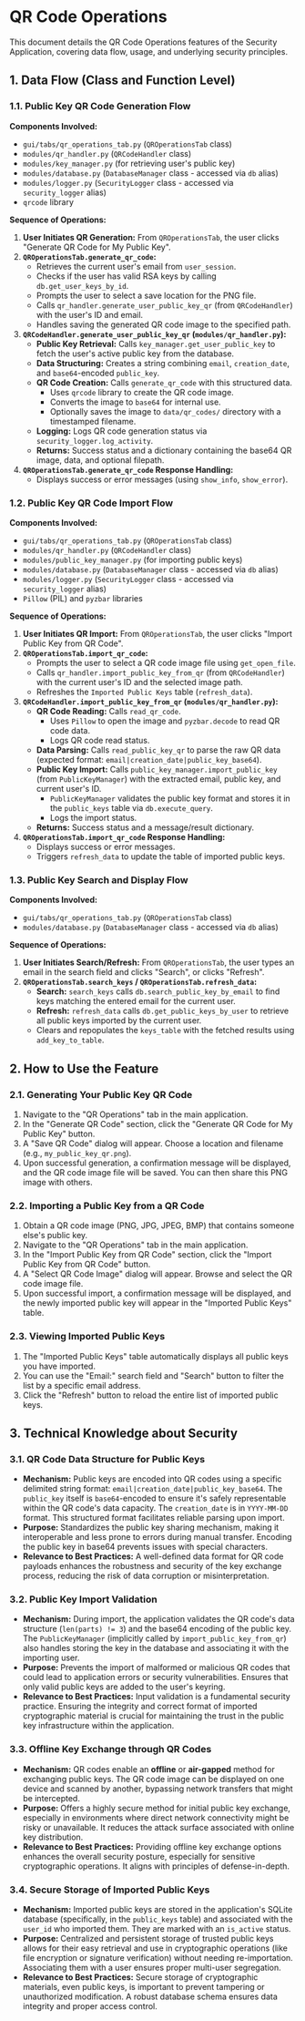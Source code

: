 # QR Code Operations

This document details the QR Code Operations features of the Security Application, covering data flow, usage, and underlying security principles.

## 1. Data Flow (Class and Function Level)

### 1.1. Public Key QR Code Generation Flow

**Components Involved:**
- `gui/tabs/qr_operations_tab.py` (`QROperationsTab` class)
- `modules/qr_handler.py` (`QRCodeHandler` class)
- `modules/key_manager.py` (for retrieving user's public key)
- `modules/database.py` (`DatabaseManager` class - accessed via `db` alias)
- `modules/logger.py` (`SecurityLogger` class - accessed via `security_logger` alias)
- `qrcode` library

**Sequence of Operations:**
1. **User Initiates QR Generation:** From `QROperationsTab`, the user clicks "Generate QR Code for My Public Key".
2. **`QROperationsTab.generate_qr_code`:**
   - Retrieves the current user's email from `user_session`.
   - Checks if the user has valid RSA keys by calling `db.get_user_keys_by_id`.
   - Prompts the user to select a save location for the PNG file.
   - Calls `qr_handler.generate_user_public_key_qr` (from `QRCodeHandler`) with the user's ID and email.
   - Handles saving the generated QR code image to the specified path.
3. **`QRCodeHandler.generate_user_public_key_qr` (`modules/qr_handler.py`):**
   - **Public Key Retrieval:** Calls `key_manager.get_user_public_key` to fetch the user's active public key from the database.
   - **Data Structuring:** Creates a string combining `email`, `creation_date`, and `base64`-encoded `public_key`.
   - **QR Code Creation:** Calls `generate_qr_code` with this structured data.
     - Uses `qrcode` library to create the QR code image.
     - Converts the image to `base64` for internal use.
     - Optionally saves the image to `data/qr_codes/` directory with a timestamped filename.
   - **Logging:** Logs QR code generation status via `security_logger.log_activity`.
   - **Returns:** Success status and a dictionary containing the base64 QR image, data, and optional filepath.
4. **`QROperationsTab.generate_qr_code` Response Handling:**
   - Displays success or error messages (using `show_info`, `show_error`).

### 1.2. Public Key QR Code Import Flow

**Components Involved:**
- `gui/tabs/qr_operations_tab.py` (`QROperationsTab` class)
- `modules/qr_handler.py` (`QRCodeHandler` class)
- `modules/public_key_manager.py` (for importing public keys)
- `modules/database.py` (`DatabaseManager` class - accessed via `db` alias)
- `modules/logger.py` (`SecurityLogger` class - accessed via `security_logger` alias)
- `Pillow` (PIL) and `pyzbar` libraries

**Sequence of Operations:**
1. **User Initiates QR Import:** From `QROperationsTab`, the user clicks "Import Public Key from QR Code".
2. **`QROperationsTab.import_qr_code`:**
   - Prompts the user to select a QR code image file using `get_open_file`.
   - Calls `qr_handler.import_public_key_from_qr` (from `QRCodeHandler`) with the current user's ID and the selected image path.
   - Refreshes the `Imported Public Keys` table (`refresh_data`).
3. **`QRCodeHandler.import_public_key_from_qr` (`modules/qr_handler.py`):**
   - **QR Code Reading:** Calls `read_qr_code`.
     - Uses `Pillow` to open the image and `pyzbar.decode` to read QR code data.
     - Logs QR code read status.
   - **Data Parsing:** Calls `read_public_key_qr` to parse the raw QR data (expected format: `email|creation_date|public_key_base64`).
   - **Public Key Import:** Calls `public_key_manager.import_public_key` (from `PublicKeyManager`) with the extracted email, public key, and current user's ID.
     - `PublicKeyManager` validates the public key format and stores it in the `public_keys` table via `db.execute_query`.
     - Logs the import status.
   - **Returns:** Success status and a message/result dictionary.
4. **`QROperationsTab.import_qr_code` Response Handling:**
   - Displays success or error messages.
   - Triggers `refresh_data` to update the table of imported public keys.

### 1.3. Public Key Search and Display Flow

**Components Involved:**
- `gui/tabs/qr_operations_tab.py` (`QROperationsTab` class)
- `modules/database.py` (`DatabaseManager` class - accessed via `db` alias)

**Sequence of Operations:**
1. **User Initiates Search/Refresh:** From `QROperationsTab`, the user types an email in the search field and clicks "Search", or clicks "Refresh".
2. **`QROperationsTab.search_keys` / `QROperationsTab.refresh_data`:**
   - **Search:** `search_keys` calls `db.search_public_key_by_email` to find keys matching the entered email for the current user.
   - **Refresh:** `refresh_data` calls `db.get_public_keys_by_user` to retrieve all public keys imported by the current user.
   - Clears and repopulates the `keys_table` with the fetched results using `add_key_to_table`.

## 2. How to Use the Feature

### 2.1. Generating Your Public Key QR Code
1. Navigate to the "QR Operations" tab in the main application.
2. In the "Generate QR Code" section, click the "Generate QR Code for My Public Key" button.
3. A "Save QR Code" dialog will appear. Choose a location and filename (e.g., `my_public_key_qr.png`).
4. Upon successful generation, a confirmation message will be displayed, and the QR code image file will be saved. You can then share this PNG image with others.

### 2.2. Importing a Public Key from a QR Code
1. Obtain a QR code image (PNG, JPG, JPEG, BMP) that contains someone else's public key.
2. Navigate to the "QR Operations" tab in the main application.
3. In the "Import Public Key from QR Code" section, click the "Import Public Key from QR Code" button.
4. A "Select QR Code Image" dialog will appear. Browse and select the QR code image file.
5. Upon successful import, a confirmation message will be displayed, and the newly imported public key will appear in the "Imported Public Keys" table.

### 2.3. Viewing Imported Public Keys
1. The "Imported Public Keys" table automatically displays all public keys you have imported.
2. You can use the "Email:" search field and "Search" button to filter the list by a specific email address.
3. Click the "Refresh" button to reload the entire list of imported public keys.

## 3. Technical Knowledge about Security

### 3.1. QR Code Data Structure for Public Keys
- **Mechanism:** Public keys are encoded into QR codes using a specific delimited string format: `email|creation_date|public_key_base64`. The `public_key` itself is `base64`-encoded to ensure it's safely representable within the QR code's data capacity. The `creation_date` is in `YYYY-MM-DD` format. This structured format facilitates reliable parsing upon import.
- **Purpose:** Standardizes the public key sharing mechanism, making it interoperable and less prone to errors during manual transfer. Encoding the public key in base64 prevents issues with special characters.
- **Relevance to Best Practices:** A well-defined data format for QR code payloads enhances the robustness and security of the key exchange process, reducing the risk of data corruption or misinterpretation.

### 3.2. Public Key Import Validation
- **Mechanism:** During import, the application validates the QR code's data structure (`len(parts) != 3`) and the base64 encoding of the public key. The `PublicKeyManager` (implicitly called by `import_public_key_from_qr`) also handles storing the key in the database and associating it with the importing user.
- **Purpose:** Prevents the import of malformed or malicious QR codes that could lead to application errors or security vulnerabilities. Ensures that only valid public keys are added to the user's keyring.
- **Relevance to Best Practices:** Input validation is a fundamental security practice. Ensuring the integrity and correct format of imported cryptographic material is crucial for maintaining the trust in the public key infrastructure within the application.

### 3.3. Offline Key Exchange through QR Codes
- **Mechanism:** QR codes enable an **offline** or **air-gapped** method for exchanging public keys. The QR code image can be displayed on one device and scanned by another, bypassing network transfers that might be intercepted.
- **Purpose:** Offers a highly secure method for initial public key exchange, especially in environments where direct network connectivity might be risky or unavailable. It reduces the attack surface associated with online key distribution.
- **Relevance to Best Practices:** Providing offline key exchange options enhances the overall security posture, especially for sensitive cryptographic operations. It aligns with principles of defense-in-depth.

### 3.4. Secure Storage of Imported Public Keys
- **Mechanism:** Imported public keys are stored in the application's SQLite database (specifically, in the `public_keys` table) and associated with the `user_id` who imported them. They are marked with an `is_active` status.
- **Purpose:** Centralized and persistent storage of trusted public keys allows for their easy retrieval and use in cryptographic operations (like file encryption or signature verification) without needing re-importation. Associating them with a user ensures proper multi-user segregation.
- **Relevance to Best Practices:** Secure storage of cryptographic materials, even public keys, is important to prevent tampering or unauthorized modification. A robust database schema ensures data integrity and proper access control. 